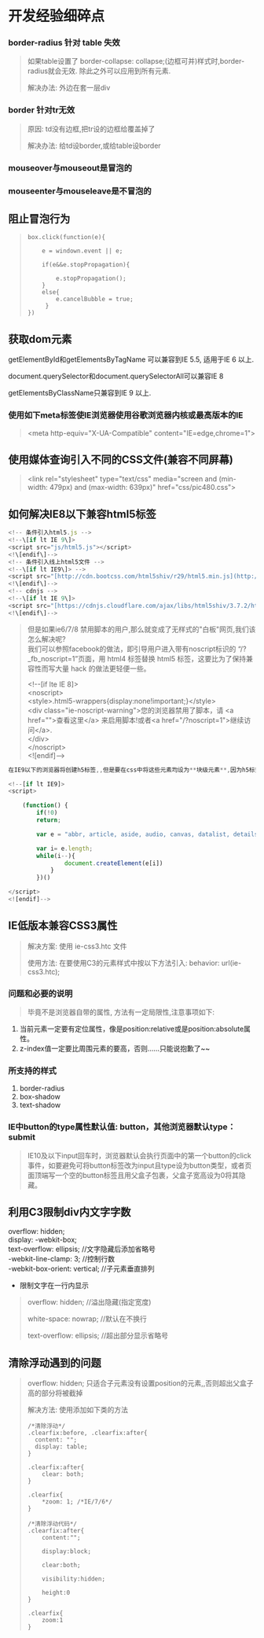 # 开发经验细碎点

### border-radius 针对 table 失效 <a id="border-radius-&#x9488;&#x5BF9;-table-&#x5931;&#x6548;"></a>

> 如果table设置了 border-collapse: collapse;\(边框可并\)样式时,border-radius就会无效. 除此之外可以应用到所有元素.
>
> 解决办法: 外边在套一层div

### border 针对tr无效 <a id="border-&#x9488;&#x5BF9;tr&#x65E0;&#x6548;"></a>

> 原因: td没有边框,把tr设的边框给覆盖掉了
>
> 解决办法: 给td设border,或给table设border

### mouseover与mouseout是冒泡的 <a id="mouseover&#x4E0E;mouseout&#x662F;&#x5192;&#x6CE1;&#x7684;"></a>

### mouseenter与mouseleave是不冒泡的 <a id="mouseenter&#x4E0E;mouseleave&#x662F;&#x4E0D;&#x5192;&#x6CE1;&#x7684;"></a>

## 阻止冒泡行为 <a id="&#x963B;&#x6B62;&#x5192;&#x6CE1;&#x884C;&#x4E3A;"></a>

> ```text
> box.click(function(e){
>     
>     e = windown.event || e;
>         
>     if(e&&e.stopPropagation){
>             
>         e.stopPropagation();
>     }
>     else{    
>         e.cancelBubble = true;
>      }
> })
> ```

## 获取dom元素 <a id="&#x83B7;&#x53D6;dom&#x5143;&#x7D20;"></a>

getElementById和getElementsByTagName 可以兼容到IE 5.5, 适用于IE 6 以上.

document.querySelector和document.querySelectorAll可以兼容IE 8

getElementsByClassName只兼容到IE 9 以上.

### 使用如下meta标签使IE浏览器使用谷歌浏览器内核或最高版本的IE <a id="&#x4F7F;&#x7528;&#x5982;&#x4E0B;meta&#x6807;&#x7B7E;&#x4F7F;ie&#x6D4F;&#x89C8;&#x5668;&#x4F7F;&#x7528;&#x8C37;&#x6B4C;&#x6D4F;&#x89C8;&#x5668;&#x5185;&#x6838;&#x6216;&#x6700;&#x9AD8;&#x7248;&#x672C;&#x7684;ie"></a>

> &lt;meta http-equiv="X-UA-Compatible" content="IE=edge,chrome=1"&gt;

## 使用媒体查询引入不同的CSS文件\(兼容不同屏幕\) <a id="&#x4F7F;&#x7528;&#x5A92;&#x4F53;&#x67E5;&#x8BE2;&#x5F15;&#x5165;&#x4E0D;&#x540C;&#x7684;css&#x6587;&#x4EF6;&#x517C;&#x5BB9;&#x4E0D;&#x540C;&#x5C4F;&#x5E55;"></a>

> &lt;link rel="stylesheet" type="text/css" media="screen and \(min-width: 479px\) and \(max-width: 639px\)" href="css/pic480.css"&gt;

## 如何解决IE8以下兼容html5标签 <a id="&#x5982;&#x4F55;&#x89E3;&#x51B3;ie8&#x4EE5;&#x4E0B;&#x517C;&#x5BB9;html5&#x6807;&#x7B7E;"></a>



```javascript
<!-- 条件引入html5.js -->
<!--\[if lt IE 9\]>
<script src="js/html5.js"></script>
<!\[endif\]-->
<!-- 条件引入线上html5文件 -->
<!--\[if lt IE9\]> -->
<script src="[http://cdn.bootcss.com/html5shiv/r29/html5.min.js](http://cdn.bootcss.com/html5shiv/r29/html5.min.js)"></script>
<!\[endif\]-->
<!-- cdnjs -->
<!--\[if lt IE 9\]>
<script src="[https://cdnjs.cloudflare.com/ajax/libs/html5shiv/3.7.2/html5shiv.js](https://cdnjs.cloudflare.com/ajax/libs/html5shiv/3.7.2/html5shiv.js)"></script>  
<!\[endif\]-->

```

> 但是如果ie6/7/8 禁用脚本的用户,那么就变成了无样式的"白板"网页,我们该怎么解决呢?  
> 我们可以参照facebook的做法，即引导用户进入带有noscript标识的 “/?\_fb\_noscript=1”页面，用 html4 标签替换 html5 标签，这要比为了保持兼容性而写大量 hack 的做法更轻便一些。
>
> &lt;!--\[if lte IE 8\]&gt;  
> &lt;noscript&gt;  
> &lt;style&gt;.html5-wrappers{display:none!important;}&lt;/style&gt;  
> &lt;div class="ie-noscript-warning"&gt;您的浏览器禁用了脚本，请 &lt;a href=""&gt;查看这里&lt;/a&gt; 来启用脚本!或者&lt;a href="/?noscript=1"&gt;继续访问&lt;/a&gt;.  
> &lt;/div&gt;  
> &lt;/noscript&gt;  
> &lt;!\[endif\]--&gt;

```javascript
在IE9以下的浏览器将创建h5标签,,但是要在css中将这些元素均设为**块级元素**,因为h5标签在低版本IE中默认为内联元素

<!--[if lt IE9]>
<script>

    (function() {
        if(!0) 
        return;

        var e = "abbr, article, aside, audio, canvas, datalist, details, dialog, eventsource, figure, footer, header, hgroup, mark, menu, meter, nav, output, progress, section, time, video".split(', ');

        var i= e.length;
        while(i--){
                document.createElement(e[i])
            }
        })()

</script>
<![endif]-->
```

## IE低版本兼容CSS3属性 <a id="ie&#x4F4E;&#x7248;&#x672C;&#x517C;&#x5BB9;css3&#x5C5E;&#x6027;"></a>

> 解决方案: 使用 ie-css3.htc 文件
>
> 使用方法: 在要使用C3的元素样式中按以下方法引入: behavior: url\(ie-css3.htc\);

### 问题和必要的说明 <a id="&#x95EE;&#x9898;&#x548C;&#x5FC5;&#x8981;&#x7684;&#x8BF4;&#x660E;"></a>

> 毕竟不是浏览器自带的属性, 方法有一定局限性,注意事项如下:

1. 当前元素一定要有定位属性，像是position:relative或是position:absolute属性。
2. z-index值一定要比周围元素的要高，否则……只能说抱歉了~~

### 所支持的样式 <a id="&#x6240;&#x652F;&#x6301;&#x7684;&#x6837;&#x5F0F;"></a>

1. border-radius
2. box-shadow
3. text-shadow

### IE中button的type属性默认值: button，其他浏览器默认type：submit

> IE10及以下input回车时，浏览器默认会执行页面中的第一个button的click事件，如要避免可将button标签改为input且type设为button类型，或者页面顶端写一个空的button标签且用父盒子包裹，父盒子宽高设为0将其隐藏。

## 利用C3限制div内文字字数 <a id="&#x5229;&#x7528;c3&#x9650;&#x5236;div&#x5185;&#x6587;&#x5B57;&#x5B57;&#x6570;"></a>

overflow: hidden;  
display: -webkit-box;  
text-overflow: ellipsis; //文字隐藏后添加省略号  
-webkit-line-clamp: 3; //控制行数  
-webkit-box-orient: vertical; //子元素垂直排列

* 限制文字在一行内显示

> overflow: hidden; //溢出隐藏\(指定宽度\)
>
> white-space: nowrap; //默认在不换行
>
> text-overflow: ellipsis; //超出部分显示省略号

## 清除浮动遇到的问题 <a id="&#x6E05;&#x9664;&#x6D6E;&#x52A8;&#x9047;&#x5230;&#x7684;&#x95EE;&#x9898;"></a>

> overflow: hidden; 只适合子元素没有设置position的元素,,否则超出父盒子高的部分将被截掉
>
> 解决方法: 使用添加如下类的方法
>
> ```text
> /*清除浮动*/
> .clearfix:before, .clearfix:after{
>   content: "";
>   display: table;
> }
>
> .clearfix:after{
>     clear: both;
> }
>
> .clearfix{
>     *zoom: 1; /*IE/7/6*/
> }
> ```
>
> ```text
> /*清除浮动代码*/
> .clearfix:after{   
>     content:"";
>        
>     display:block;
>         
>     clear:both;
>         
>     visibility:hidden;
>         
>     height:0
> }    
>
> .clearfix{
>     zoom:1
> }
> ```

